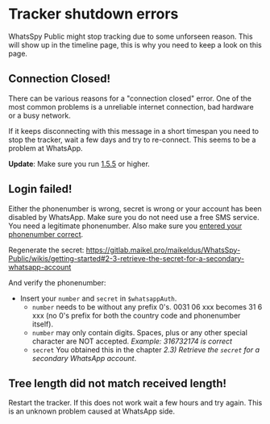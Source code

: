 # Tracker shutdown errors

WhatsSpy Public might stop tracking due to some unforseen reason. This will show up in the timeline page, this is why you need to keep a look on this page.

## Connection Closed!

There can be various reasons for a "connection closed" error. One of the most common problems is a unreliable internet connection, bad hardware or a busy network. 

If it keeps disconnecting with this message in a short timespan you need to stop the tracker, wait a few days and try to re-connect. This seems to be a problem at WhatsApp.

**Update**: Make sure you run [1.5.5](https://gitlab.maikel.pro/maikeldus/WhatsSpy-Public/wikis/updates) or higher.

## Login failed!

Either the phonenumber is wrong, secret is wrong or your account has been disabled by WhatsApp. Make sure you do not need use a free SMS service. You need a legitimate phonenumber. Also make sure you [entered your phonenumber correct](https://gitlab.maikel.pro/maikeldus/WhatsSpy-Public/wikis/getting-started#2-4-setup-the-config).

Regenerate the secret: https://gitlab.maikel.pro/maikeldus/WhatsSpy-Public/wikis/getting-started#2-3-retrieve-the-secret-for-a-secondary-whatsapp-account

And verify the phonenumber:

* Insert your `number` and `secret` in `$whatsappAuth`. 
  * `number` needs to be <countrycode><phonenumber> without any prefix 0's. 0031 06 xxx becomes 31 6 xxx (no 0's prefix for both the country code and phonenumber itself).
  * `number` may only contain digits. Spaces, plus or any other special character are NOT accepted. *Example: 316732174 is correct*
  * `secret` You obtained this in the chapter *2.3) Retrieve the `secret` for a secondary WhatsApp account*.

## Tree length did not match received length!

Restart the tracker. If this does not work wait a few hours and try again. This is an unknown problem caused at WhatsApp side.